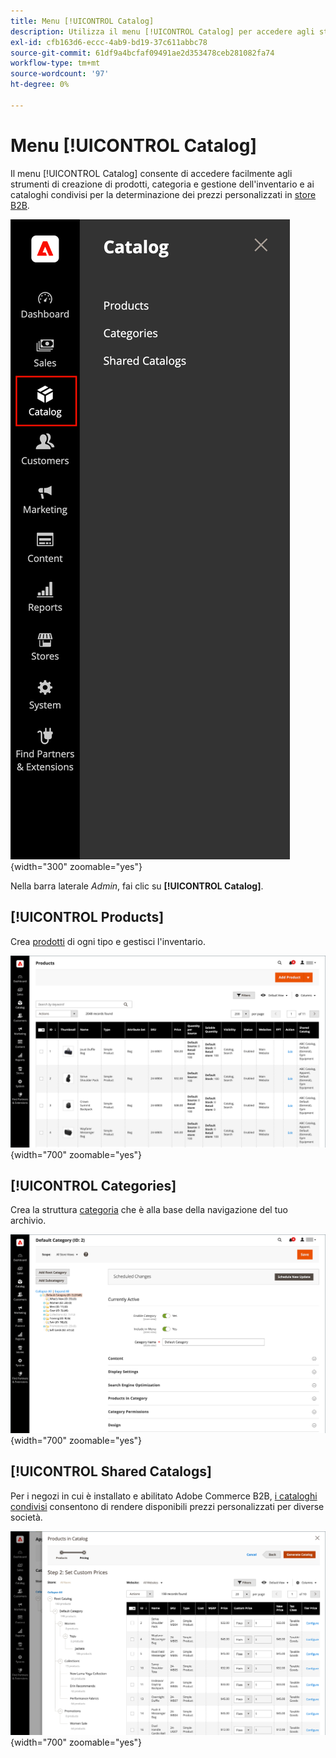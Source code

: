 ```yaml
---
title: Menu [!UICONTROL Catalog]
description: Utilizza il menu [!UICONTROL Catalog] per accedere agli strumenti di creazione prodotti, categoria e gestione inventari.
exl-id: cfb163d6-eccc-4ab9-bd19-37c611abbc78
source-git-commit: 61df9a4bcfaf09491ae2d353478ceb281082fa74
workflow-type: tm+mt
source-wordcount: '97'
ht-degree: 0%

---
```


# Menu [!UICONTROL Catalog]

Il menu [!UICONTROL Catalog] consente di accedere facilmente agli strumenti di creazione di prodotti, categoria e gestione dell&#39;inventario e ai cataloghi condivisi per la determinazione dei prezzi personalizzati in [store B2B](https://experienceleague.adobe.com/docs/commerce-admin/b2b/introduction.html?lang=it).

![Menu Catalogo](./assets/admin-menu-catalog.png){width="300" zoomable="yes"}

Nella barra laterale _Admin_, fai clic su **[!UICONTROL Catalog]**.

## [!UICONTROL Products]

Crea [prodotti](products-list.md) di ogni tipo e gestisci l&#39;inventario.

![Griglia prodotti](./assets/products-grid.png){width="700" zoomable="yes"}

## [!UICONTROL Categories]

Crea la struttura [categoria](categories.md) che è alla base della navigazione del tuo archivio.

![Area di lavoro categoria](./assets/category-workspace.png){width="700" zoomable="yes"}

## [!UICONTROL Shared Catalogs]

Per i negozi in cui è installato e abilitato Adobe Commerce B2B, [i cataloghi condivisi](https://experienceleague.adobe.com/docs/commerce-admin/b2b/shared-catalogs/catalog-shared.html?lang=it) consentono di rendere disponibili prezzi personalizzati per diverse società.

![Prodotti del catalogo condiviso](./assets/shared-catalog-setup.png){width="700" zoomable="yes"}
